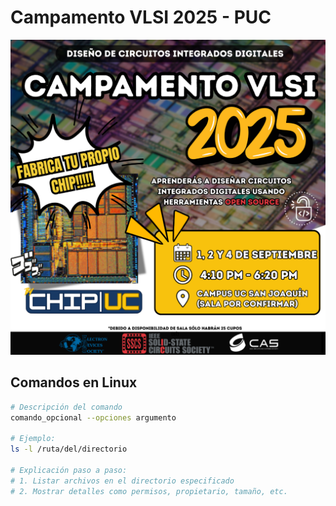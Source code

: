 
# Campamento VLSI 2025 - PUC


<!-- Esto es un comentario --> 
![Campamento VLSI 2025](CampVLSI_2025.png)


## Comandos en Linux

```bash
# Descripción del comando
comando_opcional --opciones argumento

# Ejemplo:
ls -l /ruta/del/directorio

# Explicación paso a paso:
# 1. Listar archivos en el directorio especificado
# 2. Mostrar detalles como permisos, propietario, tamaño, etc.
```